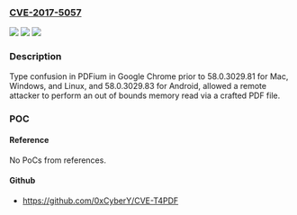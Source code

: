 ### [CVE-2017-5057](https://cve.mitre.org/cgi-bin/cvename.cgi?name=CVE-2017-5057)
![](https://img.shields.io/static/v1?label=Product&message=Google%20Chrome%20prior%20to%2058.0.3029.81%20for%20Mac%2C%20Windows%20and%20Linux%2C%20and%2058.0.3029.83%20for%20Android&color=blue)
![](https://img.shields.io/static/v1?label=Version&message=n%2Fa&color=blue)
![](https://img.shields.io/static/v1?label=Vulnerability&message=Type%20Confusion&color=brighgreen)

### Description

Type confusion in PDFium in Google Chrome prior to 58.0.3029.81 for Mac, Windows, and Linux, and 58.0.3029.83 for Android, allowed a remote attacker to perform an out of bounds memory read via a crafted PDF file.

### POC

#### Reference
No PoCs from references.

#### Github
- https://github.com/0xCyberY/CVE-T4PDF

